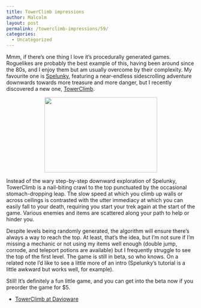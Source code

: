 ```yaml
---
title: TowerClimb impressions
author: Malcolm
layout: post
permalink: /towerclimb-impressions/59/
categories:
  - Uncategorized
---
```

Mmm, if there&#8217;s one thing I love it&#8217;s procedurally generated games. Roguelikes are probably the best example of this, having been around since the 80s, and I enjoy them but am usually overcome by their complexity. My favourite one is [Spelunky][1], featuring a near-endless sidescrolling adventure downwards towards more treasure and more danger, but I recently discovered a new one, [TowerClimb][2].

<center>
  <a href="http://www.malcolmcrum.com/wp/wp-content/uploads/2012/04/towerclimb.png"><img class="size-medium wp-image-65 aligncenter" title="towerclimb" src="http://www.malcolmcrum.com/wp/wp-content/uploads/2012/04/towerclimb-300x200.png" alt="" width="300" height="200" /></a>
</center>

Instead of the wary step-by-step downward exploration of Spelunky, TowerClimb is a nail-biting crawl to the top punctuated by the occasional stomach-dropping leap. The slow speed at which you climb up walls or across ceilings is contrasted with the utter immediacy at which you can easily fall to your death, requiring you start your trek again at the start of the game. Various enemies and items are scattered along your path to help or hinder you.

Despite levels being randomly generated, the algorithm will ensure there&#8217;s always a way to reach the top. At least, that&#8217;s the idea, but I&#8217;m not sure if I&#8217;m missing a mechanic or not using my items well enough (double jump, corrode, and teleport potions are available) but I frequently struggle to see the top of the first level. The game is still in beta, so who knows. On a related note I&#8217;d like to see a little more of an intro (Spelunky&#8217;s tutorial is a little awkward but works well, for example).

Still! It&#8217;s definitely a fun little game, and you can get into the beta now if you preorder the game for $5.

  * [TowerClimb at Davioware][2]

&nbsp;

&nbsp;

 [1]: http://spelunkyworld.com/original.html
 [2]: http://www.davioware.com/index.php?page=2